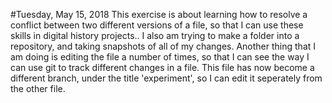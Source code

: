 #Tuesday, May 15, 2018
This exercise is about learning how to resolve a conflict between two different versions of a file, so that I can use these skills in digital history projects.. 
I also am trying to make a folder into a repository, and taking snapshots of all of my changes.
Another thing that I am doing is editing the file a number of times, so that I can see the way I can use git to track different changes in a file.
This file has now become a different branch, under the title 'experiment', so I can edit it seperately from the other file.

